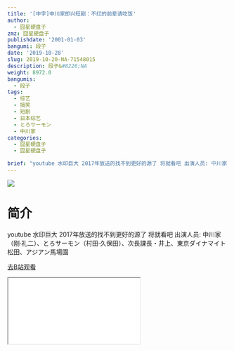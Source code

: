 ```yaml
---
title: '[中字]中川家即兴短剧：不红的前辈请吃饭'
author:
  - 囧星硬盘子
zmz: 囧星硬盘子
publishdate: '2001-01-03'
bangumi: 段子
date: '2019-10-28'
slug: 2019-10-20-NA-71548015
description: 段子&#8226;NA
weight: 8972.0
bangumis:
  - 段子
tags:
  - 综艺
  - 搞笑
  - 短剧
  - 日本综艺
  - とろサーモン
  - 中川家
categories:
  - 囧星硬盘子
  - 囧星硬盘子

brief: "youtube 水印巨大 2017年放送的找不到更好的源了 将就看吧 出演人员: 中川家（刚·礼二）、とろサーモン（村田·久保田）、次長課長・井上、東京ダイナマイト松田、アジアン馬場園"
---
```

![](https://raw.githubusercontent.com/tcgriffith/owaraisite/master/static/tmpimg/b65a1cf0f7c4c3dac297341dc12ec0cefbbdba3b.jpg.480.jpg)
# 简介  
youtube
水印巨大 2017年放送的找不到更好的源了 将就看吧
出演人员: 中川家（刚·礼二）、とろサーモン（村田·久保田）、次長課長・井上、東京ダイナマイト松田、アジアン馬場園  

[去B站观看](https://www.bilibili.com/video/av71548015/)
<div class ="resp-container"><iframe class="testiframe" src="//player.bilibili.com/player.html?aid=71548015"", scrolling="no", allowfullscreen="true" > </iframe></div> 
